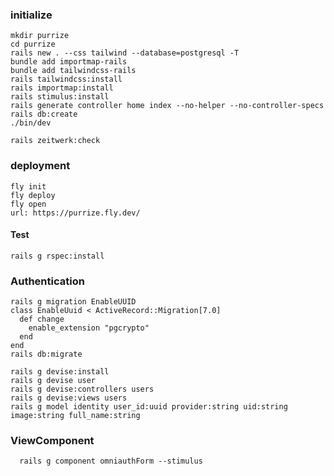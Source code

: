 ### initialize

```
mkdir purrize
cd purrize
rails new . --css tailwind --database=postgresql -T
bundle add importmap-rails
bundle add tailwindcss-rails
rails tailwindcss:install
rails importmap:install
rails stimulus:install
rails generate controller home index --no-helper --no-controller-specs
rails db:create
./bin/dev
```

```
rails zeitwerk:check
```

### deployment

```
fly init
fly deploy
fly open
url: https://purrize.fly.dev/
```

#### Test

```
rails g rspec:install
```

### Authentication

```
rails g migration EnableUUID
class EnableUuid < ActiveRecord::Migration[7.0]
  def change
    enable_extension "pgcrypto"
  end
end
rails db:migrate
```

```
rails g devise:install
rails g devise user
rails g devise:controllers users
rails g devise:views users
rails g model identity user_id:uuid provider:string uid:string image:string full_name:string
```

### ViewComponent

```
  rails g component omniauthForm --stimulus
``` 